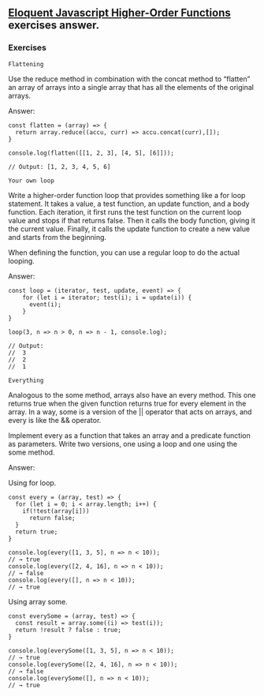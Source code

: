 ## [Eloquent Javascript Higher-Order Functions](https://eloquentjavascript.net/05_higher_order.html) exercises answer.

### Exercises

`Flattening`

Use the reduce method in combination with the concat method to “flatten” an array of arrays into a single array that has all the elements of the original arrays.

Answer:

````
const flatten = (array) => {
  return array.reduce((accu, curr) => accu.concat(curr),[]);
}

console.log(flatten([[1, 2, 3], [4, 5], [6]]));

// Output: [1, 2, 3, 4, 5, 6]
````

`Your own loop`

Write a higher-order function loop that provides something like a for loop statement. It takes a value, a test function, an update function, and a body function. Each iteration, it first runs the test function on the current loop value and stops if that returns false. Then it calls the body function, giving it the current value. Finally, it calls the update function to create a new value and starts from the beginning.

When defining the function, you can use a regular loop to do the actual looping.

Answer:

````
const loop = (iterator, test, update, event) => {
    for (let i = iterator; test(i); i = update(i)) {
      event(i);
    }
}

loop(3, n => n > 0, n => n - 1, console.log);

// Output:
//  3
//  2
//  1
````

`Everything`

Analogous to the some method, arrays also have an every method. This one returns true when the given function returns true for every element in the array. In a way, some is a version of the || operator that acts on arrays, and every is like the && operator.

Implement every as a function that takes an array and a predicate function as parameters. Write two versions, one using a loop and one using the some method.

Answer:

Using for loop.

````
const every = (array, test) => {
  for (let i = 0; i < array.length; i++) {
    if(!test(array[i])) 
      return false;
  }
  return true;
}

console.log(every([1, 3, 5], n => n < 10));
// → true
console.log(every([2, 4, 16], n => n < 10));
// → false
console.log(every([], n => n < 10));
// → true
````

Using array some.

````
const everySome = (array, test) => {
  const result = array.some((i) => test(i));
  return !result ? false : true;
}

console.log(everySome([1, 3, 5], n => n < 10));
// → true
console.log(everySome([2, 4, 16], n => n < 10));
// → false
console.log(everySome([], n => n < 10));
// → true
````
